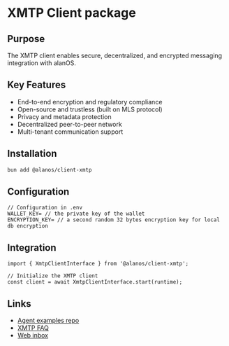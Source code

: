 # XMTP Client package

## Purpose

The XMTP client enables secure, decentralized, and encrypted messaging integration with alanOS.

## Key Features

- End-to-end encryption and regulatory compliance
- Open-source and trustless (built on MLS protocol)
- Privacy and metadata protection
- Decentralized peer-to-peer network
- Multi-tenant communication support

## Installation

```bash
bun add @alanos/client-xmtp
```

## Configuration

```tsx
// Configuration in .env
WALLET_KEY= // the private key of the wallet
ENCRYPTION_KEY= // a second random 32 bytes encryption key for local db encryption
```

## Integration

```tsx
import { XmtpClientInterface } from '@alanos/client-xmtp';

// Initialize the XMTP client
const client = await XmtpClientInterface.start(runtime);
```

## Links

- [Agent examples repo](https://github.com/ephemeraHQ/xmtp-agent-examples)
- [XMTP FAQ](https://docs.xmtp.org/intro/faq)
- [Web inbox](https://xmtp.chat)
